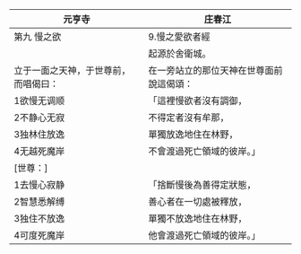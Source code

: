 | 元亨寺                               | 庄春江                                   |
| ------------------------------------ | ---------------------------------------- |
| 第九 慢之欲                          | 9.慢之愛欲者經                           |
|                                      | 起源於舍衛城。                           |
| 立于一面之天神，于世尊前，而唱偈曰： | 在一旁站立的那位天神在世尊面前說這偈頌： |
| 1欲慢无调顺                          | 「這裡慢欲者沒有調御，                   |
| 2不静心无寂                          | 不得定者沒有牟那，                       |
| 3独林住放逸                          | 單獨放逸地住在林野，                     |
| 4无越死魔岸                          | 不會渡過死亡領域的彼岸。」               |
| [世尊：]                             |                                          |
| 1去慢心寂静                          | 「捨斷慢後為善得定狀態，                 |
| 2智慧悉解缚                          | 善心者在一切處被釋放，                   |
| 3独住不放逸                          | 單獨不放逸地住在林野，                   |
| 4可度死魔岸                          | 他會渡過死亡領域的彼岸。」               |
